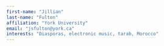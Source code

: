 ```yaml
---
first-name: "Jillian"
last-name: "Fulton"
affiliation: "York University"
email: "jsfulton@york.ca"
interests: "Diasporas, electronic music, tarab, Morocco"
---
```

